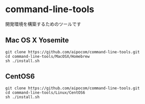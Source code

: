 command-line-tools
==================

開発環境を構築するためのツールです

## Mac OS X Yosemite

```
git clone https://github.com/aipocom/command-line-tools.git
cd command-line-tools/MacOSX/Homebrew
sh ./install.sh
```


## CentOS6

```
git clone https://github.com/aipocom/command-line-tools.git
cd command-line-tools/Linux/CentOS6
sh ./install.sh
```
